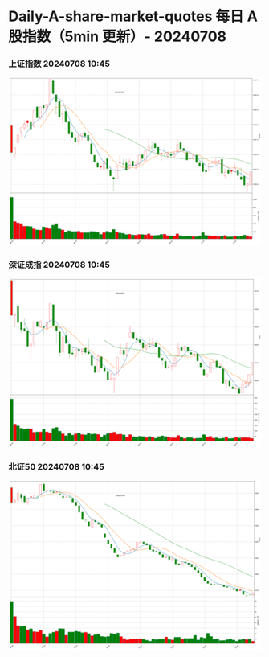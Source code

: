 
# Daily-A-share-market-quotes 每日 A 股指数（5min 更新）- 20240708

### 上证指数 20240708 10:45
![](./fig/2024/7/20240708-sh000001.png)

### 深证成指 20240708 10:45
![](./fig/2024/7/20240708-sz399001.png)

### 北证50 20240708 10:45
![](./fig/2024/7/20240708-bj899050.png)
